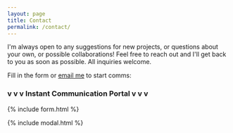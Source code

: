 ```yaml
---
layout: page
title: Contact
permalink: /contact/
---
```


I'm always open to any suggestions for new projects, or questions about your own, or possible collaborations! Feel free to reach out and I'll get back to you as soon as possible. All inquiries welcome.

Fill in the form or [email me](mailto:{{site.email}}) to start comms:

### v v v  Instant Communication Portal  v v v

 
{% include form.html %}

{% include modal.html %}
